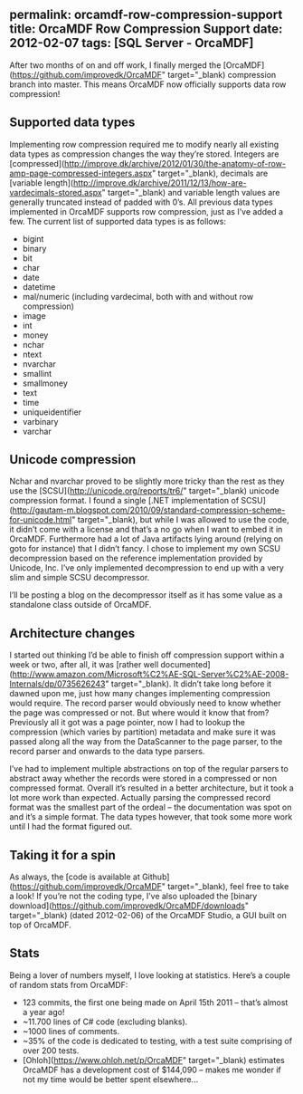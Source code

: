 permalink: orcamdf-row-compression-support
title: OrcaMDF Row Compression Support
date: 2012-02-07
tags: [SQL Server - OrcaMDF]
---
After two months of on and off work, I finally merged the [OrcaMDF](https://github.com/improvedk/OrcaMDF" target="_blank) compression branch into master. This means OrcaMDF now officially supports data row compression!

<!-- more -->

## Supported data types

Implementing row compression required me to modify nearly all existing data types as compression changes the way they’re stored. Integers are [compressed](http://improve.dk/archive/2012/01/30/the-anatomy-of-row-amp-page-compressed-integers.aspx" target="_blank), decimals are [variable length](http://improve.dk/archive/2011/12/13/how-are-vardecimals-stored.aspx" target="_blank) and variable length values are generally truncated instead of padded with 0’s. All previous data types implemented in OrcaMDF supports row compression, just as I’ve added a few. The current list of supported data types is as follows:


* bigint
* binary
* bit
* char
* date
* datetime
* mal/numeric (including vardecimal, both with and without row compression)
* image
* int
* money
* nchar
* ntext
* nvarchar
* smallint
* smallmoney
* text
* time
* uniqueidentifier
* varbinary
* varchar



## Unicode compression

Nchar and nvarchar proved to be slightly more tricky than the rest as they use the [SCSU](http://unicode.org/reports/tr6/" target="_blank) unicode compression format. I found a single [.NET implementation of SCSU](http://gautam-m.blogspot.com/2010/09/standard-compression-scheme-for-unicode.html" target="_blank), but while I was allowed to use the code, it didn’t come with a license and that’s a no go when I want to embed it in OrcaMDF. Furthermore had a lot of Java artifacts lying around (relying on goto for instance) that I didn’t fancy. I chose to implement my own SCSU decompression based on the reference implementation provided by Unicode, Inc. I’ve only implemented decompression to end up with a very slim and simple SCSU decompressor.

I’ll be posting a blog on the decompressor itself as it has some value as a standalone class outside of OrcaMDF.

## Architecture changes

I started out thinking I’d be able to finish off compression support within a week or two, after all, it was [rather well documented](http://www.amazon.com/Microsoft%C2%AE-SQL-Server%C2%AE-2008-Internals/dp/0735626243" target="_blank). It didn’t take long before it dawned upon me, just how many changes implementing compression would require. The record parser would obviously need to know whether the page was compressed or not. But where would it know that from? Previously all it got was a page pointer, now I had to lookup the compression (which varies by partition) metadata and make sure it was passed along all the way from the DataScanner to the page parser, to the record parser and onwards to the data type parsers.

I’ve had to implement multiple abstractions on top of the regular parsers to abstract away whether the records were stored in a compressed or non compressed format. Overall it’s resulted in a better architecture, but it took a lot more work than expected. Actually parsing the compressed record format was the smallest part of the ordeal – the documentation was spot on and it’s a simple format. The data types however, that took some more work until I had the format figured out.

## Taking it for a spin

As always, the [code is available at Github](https://github.com/improvedk/OrcaMDF" target="_blank), feel free to take a look! If you’re not the coding type, I’ve also uploaded the [binary download](https://github.com/improvedk/OrcaMDF/downloads" target="_blank) (dated 2012-02-06) of the OrcaMDF Studio, a GUI built on top of OrcaMDF.

## Stats

Being a lover of numbers myself, I love looking at statistics. Here’s a couple of random stats from OrcaMDF:


* 123 commits, the first one being made on April 15th 2011 – that’s almost a year ago!
* ~11.700 lines of C# code (excluding blanks).
* ~1000 lines of comments.
* ~35% of the code is dedicated to testing, with a test suite comprising of over 200 tests.
* [Ohloh](https://www.ohloh.net/p/OrcaMDF" target="_blank) estimates OrcaMDF has a development cost of $144,090 – makes me wonder if not my time would be better spent elsewhere...

